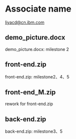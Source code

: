 # Associate name

liyacd@cn.ibm.com

## demo_picture.docx

demo_picture.docx: milestone 2

## front-end.zip

front-end.zip: milestone2、4、5

## front-end_M.zip

rework for front-end.zip

## back-end.zip

back-end.zip: milestone3、5

